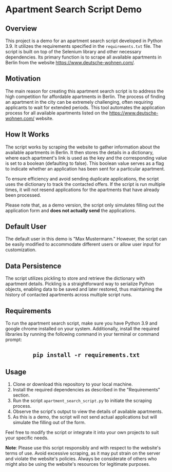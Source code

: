 # Apartment Search Script Demo

## Overview
This project is a demo for an apartment search script developed in Python 3.9. It utilizes the requirements specified in the `requirements.txt` file. The script is built on top of the Selenium library and other necessary dependencies. Its primary function is to scrape all available apartments in Berlin from the website https://www.deutsche-wohnen.com/.

## Motivation
The main reason for creating this apartment search script is to address the high competition for affordable apartments in Berlin. The process of finding an apartment in the city can be extremely challenging, often requiring applicants to wait for extended periods. This tool automates the application process for all available apartments listed on the https://www.deutsche-wohnen.com/ website.

## How It Works
The script works by scraping the website to gather information about the available apartments in Berlin. It then stores the details in a dictionary, where each apartment's link is used as the key and the corresponding value is set to a boolean (defaulting to false). This boolean value serves as a flag to indicate whether an application has been sent for a particular apartment.

To ensure efficiency and avoid sending duplicate applications, the script uses the dictionary to track the contacted offers. If the script is run multiple times, it will not resend applications for the apartments that have already been processed.

Please note that, as a demo version, the script only simulates filling out the application form and **does not actually send** the applications.

## Default User
The default user in this demo is "Max Mustermann." However, the script can be easily modified to accommodate different users or allow user input for customization.

## Data Persistence
The script utilizes pickling to store and retrieve the dictionary with apartment details. Pickling is a straightforward way to serialize Python objects, enabling data to be saved and later restored, thus maintaining the history of contacted apartments across multiple script runs.

## Requirements
To run the apartment search script, make sure you have Python 3.9 and google chrome installed on your system. Additionally, install the required libraries by running the following command in your terminal or command prompt:

<div align="center">

## `pip install -r requirements.txt`

</div>

## Usage
1. Clone or download this repository to your local machine.
2. Install the required dependencies as described in the "Requirements" section.
3. Run the script `apartment_search_script.py` to initiate the scraping process.
4. Observe the script's output to view the details of available apartments.
5. As this is a demo, the script will not send actual applications but will simulate the filling out of the form.

Feel free to modify the script or integrate it into your own projects to suit your specific needs.

**Note**: Please use this script responsibly and with respect to the website's terms of use. Avoid excessive scraping, as it may put strain on the server and violate the website's policies. Always be considerate of others who might also be using the website's resources for legitimate purposes.
